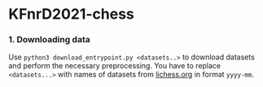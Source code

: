 # KFnrD2021-chess


### 1. Downloading data
Use `python3 download_entrypoint.py <datasets..>` to download 
datasets and perform the necessary preprocessing.
You have to replace `<datasets...>` with names of datasets
from [lichess.org](htttp://database.lichess.org) in format 
`yyyy-mm`.